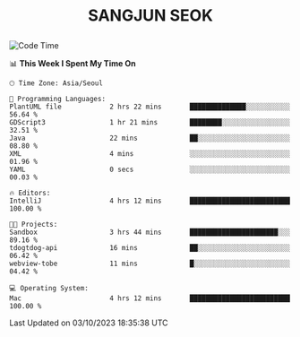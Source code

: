 <h1>
 <p align="center">
   SANGJUN SEOK
 </p>
</h1>

<!--START_SECTION:waka-->
![Code Time](http://img.shields.io/badge/Code%20Time-2%2C857%20hrs%2022%20mins-blue)

📊 **This Week I Spent My Time On** 

```text
🕑︎ Time Zone: Asia/Seoul

💬 Programming Languages: 
PlantUML file            2 hrs 22 mins       ██████████████░░░░░░░░░░░   56.64 % 
GDScript3                1 hr 21 mins        ████████░░░░░░░░░░░░░░░░░   32.51 % 
Java                     22 mins             ██░░░░░░░░░░░░░░░░░░░░░░░   08.80 % 
XML                      4 mins              ░░░░░░░░░░░░░░░░░░░░░░░░░   01.96 % 
YAML                     0 secs              ░░░░░░░░░░░░░░░░░░░░░░░░░   00.03 % 

🔥 Editors: 
IntelliJ                 4 hrs 12 mins       █████████████████████████   100.00 % 

🐱‍💻 Projects: 
Sandbox                  3 hrs 44 mins       ██████████████████████░░░   89.16 % 
tdogtdog-api             16 mins             ██░░░░░░░░░░░░░░░░░░░░░░░   06.42 % 
webview-tobe             11 mins             █░░░░░░░░░░░░░░░░░░░░░░░░   04.42 % 

💻 Operating System: 
Mac                      4 hrs 12 mins       █████████████████████████   100.00 % 
```


 Last Updated on 03/10/2023 18:35:38 UTC
<!--END_SECTION:waka-->

